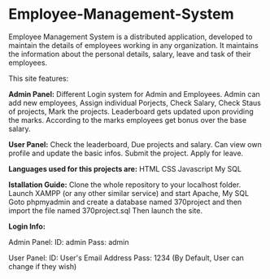 # Employee-Management-System

Employee Management System is a distributed application, developed to maintain the details of employees working in any organization. It maintains the information about the personal details, salary, leave and task of their employees.

This site features:

**Admin Panel:**
Different Login system for Admin and Employees.
Admin can add new employees, Assign individual Porjects, Check Salary, Check Staus of projects, Mark the projects.
Leaderboard gets updated upon providing the marks.
According to the marks employees get bonus over the base salary.

**User Panel:**
Check the leaderboard, Due projects and salary.
Can view own profile and update the basic infos.
Submit the project.
Apply for leave.

**Languages used for this projects are:**
HTML
CSS
Javascript
My SQL

**Istallation Guide:**
Clone the whole repository to your localhost folder.
Launch XAMPP (or any other similar service) and start Apache, My SQL
Goto phpmyadmin and create a database named 370project and then import the file named 370project.sql
Then launch the site.

**Login Info:**

Admin Panel:
ID: admin
Pass: admin

User Panel:
ID: User's Email Address
Pass: 1234 (By Default, User can change if they wish)
